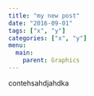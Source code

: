 ```yaml
---
title: "my new post"
date: "2016-09-01"
tags: ["x", "y"]
categories: ["x", "y"]
menu:
  main:
    parent: Graphics
---
```


contehsahdjahdka